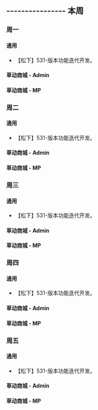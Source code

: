 ## ---------------- 本周

### 周一
#### 通用
* 【松下】531-版本功能迭代开发。
#### 草动商城 - Admin
#### 草动商城 - MP

### 周二
#### 通用
* 【松下】531-版本功能迭代开发。
#### 草动商城 - Admin
#### 草动商城 - MP

### 周三
#### 通用
* 【松下】531-版本功能迭代开发。
#### 草动商城 - Admin
#### 草动商城 - MP

### 周四
#### 通用
* 【松下】531-版本功能迭代开发。
#### 草动商城 - Admin
#### 草动商城 - MP

### 周五
#### 通用
* 【松下】531-版本功能迭代开发。
#### 草动商城 - Admin
#### 草动商城 - MP
